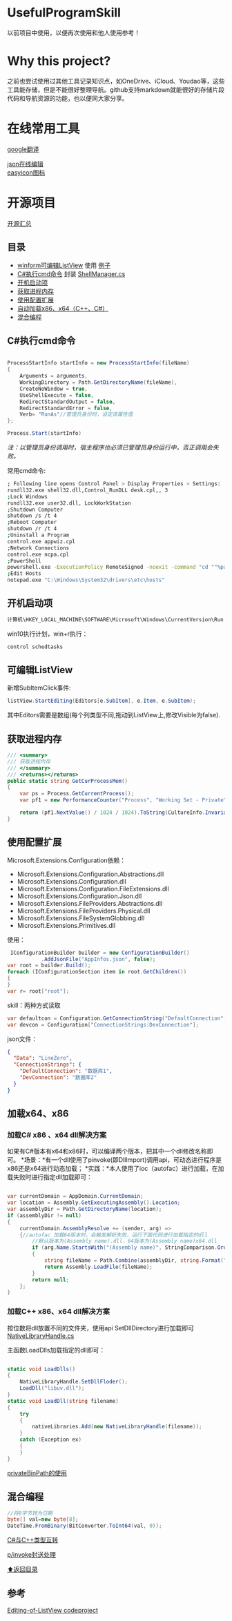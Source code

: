 # UsefulProgramSkill
以前项目中使用，以便再次使用和他人使用参考！

# Why this project?

之前也尝试使用过其他工具记录知识点，如OneDrive、iCloud、Youdao等，这些工具能存储，但是不能很好整理导航。github支持markdown就能很好的存储片段代码和导航资源的功能，也以便同大家分享。

# 在线常用工具

[google翻译](<https://translate.google.cn/>)		

[json在线编辑](<http://www.bejson.com/jsoneditoronline/>)	
[easyicon图标](https://www.easyicon.net/)	

#  开源项目	

[开源汇总](doc/projects.md)

## <a name="toc">目录</a> 

- [winform可编辑ListView](src/cs/EditableListView.cs) 使用 [例子](#EditListView)
- [C#执行cmd命令](#cmdCall) 封装 [ShellManager.cs](src/cs/ShellManager.cs)
- [开机启动项](#Run)
- [获取进程内存](#getMemorySize)
- [使用配置扩展](#microExt)
- [自动加载x86、x64（C++、C#）](##loadx64x86)
- [混合编程](##mixedprogram)

## <a id="#cmdCall">C#执行cmd命令</a>

```c#

ProcessStartInfo startInfo = new ProcessStartInfo(fileName)
{
    Arguments = arguments,
    WorkingDirectory = Path.GetDirectoryName(fileName),
    CreateNoWindow = true,
    UseShellExecute = false,
    RedirectStandardOutput = false,
    RedirectStandardError = false,
    Verb= "RunAs"//管理员身份时，设定该属性值
};

Process.Start(startInfo)
```

*注：以管理员身份调用时，宿主程序也必须已管理员身份运行中，否正调用会失败。*

常用cmd命令:

```bash
; Following line opens Control Panel > Display Properties > Settings:
rundll32.exe shell32.dll,Control_RunDLL desk.cpl,, 3
;Lock Windows
rundll32.exe user32.dll, LockWorkStation
;Shutdown Computer
shutdown /s /t 4
;Reboot Computer
shutdown /r /t 4
;Uninstall a Program
control.exe appwiz.cpl
;Network Connections
control.exe ncpa.cpl
;PowerShell
powershell.exe -ExecutionPolicy RemoteSigned -noexit -command "cd ""%path%"""
;Edit Hosts
notepad.exe "C:\Windows\System32\drivers\etc\hosts"
```
## <a id="#Run">开机启动项</a>
```bash
计算机\HKEY_LOCAL_MACHINE\SOFTWARE\Microsoft\Windows\CurrentVersion\Run
```
win10执行计划，win+r执行：

```bash
control schedtasks
```




## <a id="#EditListView">可编辑ListView</a>
新增SubItemClick事件:
```c#
listView.StartEditing(Editors[e.SubItem], e.Item, e.SubItem);
```
其中Editors需要是数组(每个列类型不同,拖动到ListView上,修改Visible为false).

## <a id="#getMemorySize">获取进程内存</a>

```c#
/// <summary>
/// 获取进程内存
/// </summary>
/// <returns></returns>
public static string GetCurProcessMem()
{
    var ps = Process.GetCurrentProcess();
    var pf1 = new PerformanceCounter("Process", "Working Set - Private", ps.ProcessName);   //第二个参数就是得到只有工作集

    return (pf1.NextValue() / 1024 / 1024).ToString(CultureInfo.InvariantCulture);
}
```

## <a id="#microExt">使用配置扩展</a>
Microsoft.Extensions.Configuration依赖：
- Microsoft.Extensions.Configuration.Abstractions.dll
- Microsoft.Extensions.Configuration.dll
- Microsoft.Extensions.Configuration.FileExtensions.dll
- Microsoft.Extensions.Configuration.Json.dll
- Microsoft.Extensions.FileProviders.Abstractions.dll
- Microsoft.Extensions.FileProviders.Physical.dll
- Microsoft.Extensions.FileSystemGlobbing.dll
- Microsoft.Extensions.Primitives.dll

使用：
```c#
 IConfigurationBuilder builder = new ConfigurationBuilder()
           .AddJsonFile("AppInfos.json", false);
var root = builder.Build();
foreach (IConfigurationSection item in root.GetChildren())
{
}
var r= root["root"];
```
skill：两种方式读取
```c#
var defaultcon = Configuration.GetConnectionString("DefaultConnection");
var devcon = Configuration["ConnectionStrings:DevConnection"];
```
json文件：

```json
{
  "Data": "LineZero",
  "ConnectionStrings": {
    "DefaultConnection": "数据库1",
    "DevConnection": "数据库2"
  }
}
```

## <a id="#loadx64x86">加载x64、x86</a>

### 加载C# x86 、x64 dll解决方案

如果有C#版本有x64和x86时，可以编译两个版本，把其中一个dll修改名称即可。
*场景：*有一个dll使用了pinvoke(即DllImport)调用api，可动态进行程序是x86还是x64进行动态加载；
*实践：*本人使用了ioc（autofac）进行加载，在加载失败时进行指定dll加载即可：

```C#

var currentDomain = AppDomain.CurrentDomain;
var location = Assembly.GetExecutingAssembly().Location;
var assemblyDir = Path.GetDirectoryName(location);
if (assemblyDir != null)
{
	currentDomain.AssemblyResolve += (sender, arg) =>
    {//autofac 加载64版本时，会触发解析失败，运行下面代码进行加载指定的dll
        //默认版本为(Assembly name).dll，64版本为(Assembly name)x64.dll
        if (arg.Name.StartsWith("(Assembly name)", StringComparison.OrdinalIgnoreCase))
        {
            string fileName = Path.Combine(assemblyDir, string.Format("(Assembly name){0}.dll", (IntPtr.Size == 4) ? "" : "x64"));
            return Assembly.LoadFile(fileName);
        }
        return null;
	};
}
```
### 加载C++ x86、x64 dll解决方案
按位数将dll放置不同的文件夹，使用api SetDllDirectory进行加载即可 [NativeLibraryHandle.cs](src\cs\NativeLibraryHandle.cs)

主函数LoadDlls加载指定的dll即可：

```c#

static void LoadDlls()
{
    NativeLibraryHandle.SetDllFloder();
    LoadDll("libuv.dll");
}
static void LoadDll(string filename)
{
    try
    {
        nativeLibraries.Add(new NativeLibraryHandle(filename));
    }
    catch (Exception ex)
    {
    }
}
```

[privateBinPath的使用](https://www.cnblogs.com/zhesong/p/pbpcf.html)

## <a id="#mixedprogram">混合编程</a>
```c#
//将8字节转为日期
byte[] val=new byte[8];
DateTime.FromBinary(BitConverter.ToInt64(val, 0));
```
[C#与C++类型互转](https://www.jianshu.com/p/d3ac316104f8)	

[p/invoke封送处理](<https://docs.microsoft.com/zh-cn/dotnet/framework/interop/default-marshaling-for-arrays?view=netframework-4.7.2>) 

[⬆︎返回目录](#toc)

## 参考
[Editing-of-ListView codeproject](https://www.codeproject.com/Articles/6646/In-place-Editing-of-ListView-subitems)
